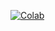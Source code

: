 [![Colab](https://colab.research.google.com/assets/colab-badge.svg)](https://colab.research.google.com/drive/1XxlQwo8uL_I0yk55VibCf_DstC-X2G44?usp=sharing)

